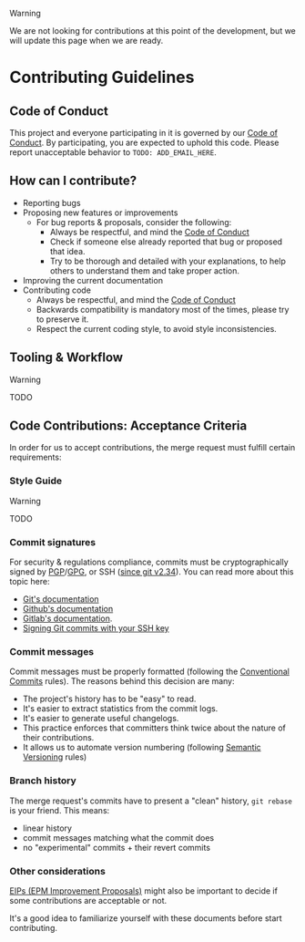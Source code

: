 <!--
SPDX-FileCopyrightText: 2024 Alex Hernández <info@alexhernandez.info>, Andrés Correa <andreu@kindspells.dev>

SPDX-License-Identifier: CC-BY-4.0
-->

> [!WARNING]
> We are not looking for contributions at this point of the development, but we
> will update this page when we are ready.

# Contributing Guidelines

## Code of Conduct
This project and everyone participating in it is governed by our
[Code of Conduct](./CODE_OF_CONDUCT.md). By participating, you are expected to
uphold this code. Please report unacceptable behavior to `TODO: ADD_EMAIL_HERE`.

## How can I contribute?
- Reporting bugs
- Proposing new features or improvements
  - For bug reports & proposals, consider the following:
    - Always be respectful, and mind the [Code of Conduct](./CODE_OF_CONDUCT.md)
    - Check if someone else already reported that bug or proposed that idea.
    - Try to be thorough and detailed with your explanations, to help others to
      understand them and take proper action.
- Improving the current documentation
- Contributing code
  - Always be respectful, and mind the [Code of Conduct](./CODE_OF_CONDUCT.md)
  - Backwards compatibility is mandatory most of the times, please try to
    preserve it.
  - Respect the current coding style, to avoid style inconsistencies.

## Tooling & Workflow

> [!WARNING]
> TODO

## Code Contributions: Acceptance Criteria

In order for us to accept contributions, the merge request must fulfill certain
requirements:

### Style Guide

> [!WARNING]
> TODO

### Commit signatures
For security & regulations compliance, commits must be cryptographically signed
by [PGP](https://www.openpgp.org/)/[GPG](https://gnupg.org/), or SSH
([since git v2.34](https://github.blog/2021-11-15-highlights-from-git-2-34/)).
You can read more about this topic here:
  - [Git's documentation](https://git-scm.com/book/en/v2/Git-Tools-Signing-Your-Work)
  - [Github's documentation](https://help.github.com/en/github/authenticating-to-github/signing-commits)
  - [Gitlab's documentation](https://docs.gitlab.com/ee/user/project/repository/gpg_signed_commits/).
  - [Signing Git commits with your SSH key](https://calebhearth.com/sign-git-with-ssh)

### Commit messages

Commit messages must be properly formatted (following the
[Conventional Commits](https://www.conventionalcommits.org/en/v1.0.0/) rules).
The reasons behind this decision are many:
  - The project's history has to be "easy" to read.
  - It's easier to extract statistics from the commit logs.
  - It's easier to generate useful changelogs.
  - This practice enforces that committers think twice about the nature of their
    contributions.
  - It allows us to automate version numbering (following
    [Semantic Versioning](https://semver.org/) rules)

### Branch history

The merge request's commits have to present a "clean" history, `git rebase` is
your friend. This means:
  - linear history
  - commit messages matching what the commit does
  - no "experimental" commits + their revert commits

### Other considerations

[EIPs (EPM Improvement Proposals)](./eips/index.md) might also be important
to decide if some contributions are acceptable or not.

It's a good idea to familiarize yourself with these documents before start
contributing.
